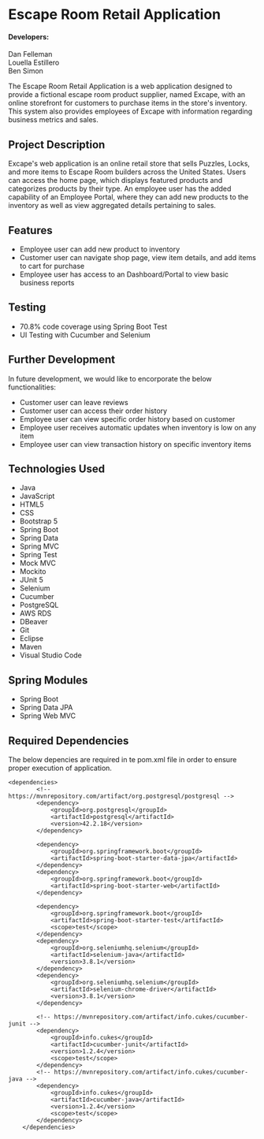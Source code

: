 # Escape Room Retail Application

#### Developers:  
Dan Felleman  
Louella Estillero  
Ben Simon  

The Escape Room Retail Application is a web application designed to provide a fictional escape room product supplier, named Excape, with an online storefront for customers to purchase items in the store's inventory. This system also provides employees of Excape with information regarding business metrics and sales.  

## Project Description  
Excape's web application is an online retail store that sells Puzzles, Locks, and more items
to Escape Room builders across the United States. Users can access the home page,
which displays featured products and categorizes products by their type. 
An employee user has the added capability of an Employee Portal, where they can 
add new products to the inventory as well as view aggregated details pertaining to sales.

## Features  
- Employee user can add new product to inventory  
- Customer user can navigate shop page, view item details, and add items to cart for purchase  
- Employee user has access to an Dashboard/Portal to view basic business reports  

## Testing  
- 70.8% code coverage using Spring Boot Test  
- UI Testing with Cucumber and Selenium  

## Further Development  
In future development, we would like to encorporate the below functionalities:  
  - Customer user can leave reviews  
  - Customer user can access their order history  
  - Employee user can view specific order history based on customer  
  - Employee user receives automatic updates when inventory is low on any item  
  - Employee user can view transaction history on specific inventory items  


## Technologies Used
- Java
- JavaScript
- HTML5
- CSS
- Bootstrap 5
- Spring Boot
- Spring Data
- Spring MVC
- Spring Test
- Mock MVC
- Mockito
- JUnit 5
- Selenium
- Cucumber
- PostgreSQL 
- AWS RDS
- DBeaver
- Git
- Eclipse
- Maven
- Visual Studio Code  

## Spring Modules  
- Spring Boot  
- Spring Data JPA  
- Spring Web MVC


## Required Dependencies  
The below depencies are required in te pom.xml file in order to ensure proper execution of application.
```
<dependencies>
		<!-- https://mvnrepository.com/artifact/org.postgresql/postgresql -->
		<dependency>
			<groupId>org.postgresql</groupId>
			<artifactId>postgresql</artifactId>
			<version>42.2.18</version>
		</dependency>

		<dependency>
			<groupId>org.springframework.boot</groupId>
			<artifactId>spring-boot-starter-data-jpa</artifactId>
		</dependency>
		<dependency>
			<groupId>org.springframework.boot</groupId>
			<artifactId>spring-boot-starter-web</artifactId>
		</dependency>

		<dependency>
			<groupId>org.springframework.boot</groupId>
			<artifactId>spring-boot-starter-test</artifactId>
			<scope>test</scope>
		</dependency>
		<dependency>
			<groupId>org.seleniumhq.selenium</groupId>
			<artifactId>selenium-java</artifactId>
			<version>3.8.1</version>
		</dependency>
		<dependency>
			<groupId>org.seleniumhq.selenium</groupId>
			<artifactId>selenium-chrome-driver</artifactId>
			<version>3.8.1</version>
		</dependency>

		<!-- https://mvnrepository.com/artifact/info.cukes/cucumber-junit -->
		<dependency>
			<groupId>info.cukes</groupId>
			<artifactId>cucumber-junit</artifactId>
			<version>1.2.4</version>
			<scope>test</scope>
		</dependency>
		<!-- https://mvnrepository.com/artifact/info.cukes/cucumber-java -->
		<dependency>
			<groupId>info.cukes</groupId>
			<artifactId>cucumber-java</artifactId>
			<version>1.2.4</version>
			<scope>test</scope>
		</dependency>
	</dependencies>
  ```
